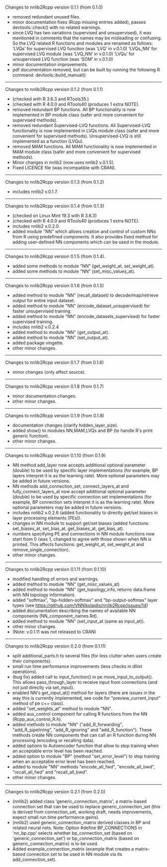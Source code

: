 Changes to nnlib2Rcpp version 0.1.1 (from 0.1.0)
- removed redundant unused files.
- minor documentation fixes (Rcpp missing entries added), passes devtools::check() with no related warnings. 
- since LVQ has two variations (supervised and unsupervised), it was mentioned in comments that the names may be misleading or confusing. So the LVQ related R functions and modules are renamed as follows:
  ‘LVQs’ for supervised LVQ function (was ‘LVQ’ in v.0.1.0)
  ‘LVQs_NN’ for supervised LVQ module (was ‘LVQ_NN’ in v.0.1.0)
  ‘LVQu’ for unsupervised LVQ function (was ‘SOM’ in v.0.1.0)
- minor documentation improvements.
- pdf documentation removed, but can be built by running the following R command: devtools::build_manual()

---

Changes to nnlib2Rcpp version 0.1.2 (from 0.1.1)
-	(checked with R 3.6.3 and RTools35.)
-	(checked with R 4.0.0 and RTools40 (produces 1 extra NOTE).
-	removed redundant BP functions. All BP functionality is now implemented in BP module class (safer and more convenient for supervised methods).
-	removed redundant Supervised-LVQ functions. All Supervised-LVQ functionality is now implemented in LVQs module class (safer and more convenient for supervised methods). Unsupervised-LVQ is still implemented as a function (LVQu).
-	removed MAM functions. All MAM functionality is now implemented in MAM module class (safer and more convenient for supervised methods).
-	Minor changes in nnlib2 (now uses nnlib2 v.0.1.5).
-	Fixed LICENCE file (was incompatible with CRAN).

---

Changes to nnlib2Rcpp version 0.1.3 (from 0.1.2)
-	includes nnlib2 v.0.1.7.

---

Changes to nnlib2Rcpp version 0.1.4 (from 0.1.3)
-	(checked on Linux Mint 19.3 with R 3.6.3)
-	(checked with R 4.0.0 and RTools40 (produces 1 extra NOTE).
-	includes nnlib2 v.0.2.0.
-	added module "NN" which allows creation and control of custom NNs from R using predefined components. It also provides fixed method for adding user-defined NN components which can be used in the module.

---

Changes to nnlib2Rcpp version 0.1.5 (from 0.1.4).
-	added some methods to module "NN" (get_weight_at, set_weight_at).
-	added some methods to module "NN" (set_misc_values_at).

---

Changes to nnlib2Rcpp version 0.1.6 (from 0.1.5)
-	added method to module "NN" (recall_dataset) to decode/map/retrieve output for entire input dataset.
-	added method to module "NN" (encode_dataset_unsupervised) for faster unsupervised training.
-	added method to module "NN" (encode_datasets_supervised) for faster supervised training.
-	includes nnlib2 v.0.2.4
-	added method to module "NN" (get_output_at).
-	added method to module "NN" (set_output_at).
-	added package vingette.
-	other minor changes.

---

Changes to nnlib2Rcpp version 0.1.7 (from 0.1.6)
-	minor changes (only affect source).

---

Changes to nnlib2Rcpp version 0.1.8 (from 0.1.7)
-	minor documentation changes.
-	other minor changes.

---

Changes to nnlib2Rcpp version 0.1.9 (from 0.1.8)
-	documentation changes (clarify hidden_layer_size).
-	added show() to modules NN,MAM,LVQs and BP (to handle R's print generic function).
-	other minor changes.

---

Changes to nnlib2Rcpp version 0.1.10 (from 0.1.9)
-	NN method add_layer now accepts additional optional parameter (double) to be used by specific layer implementations (for example, BP layers interpret it is as the learning rate). More optional parameters may be added in future versions.
-	NN methods add_connection_set, connect_layers_at and fully_connect_layers_at now accept additional optional parameter (double) to be used by specific connection set implementations (for example, BP connection sets interpret it is as the learning rate). More optional parameters may be added in future versions.
-	includes nnlib2 v.0.2.6 (added functionality to directly get/set biases in layer processing elements (PEs)).
-	changes in NN module to support get/set biases (added functions: set_biases_at, set_bias_at, get_biases_at, get_bias_at).
-	numbers specifying PE and connections in NN module functions now start from 0 (was 1, changed to agree with those shown when NN is printed. This affects functions: get_weight_at, set_weight_at and remove_single_connection).
-	other minor changes.

---

Changes to nnlib2Rcpp version 0.1.11 (from 0.1.10)
-	modified handling of errors and warnings.
-	added method to module "NN" (get_misc_values_at)
-	added method to module "NN" (get_topology_info, returns data.frame with NN topology information).
-	added "softmax", "bp-hidden-softmax" and "bp-output-softmax" layer types (see https://github.com/VNNikolaidis/nnlib2Rcpp/issues/14)
-	added documentation describing the names of available NN components (NN_component_names.Rd).
-	added method to module "NN" (set_input_at (same as input_at)).
-	other minor changes.
-	(Note: v.0.1.11 was not released to CRAN)

---

Changes to nnlib2Rcpp version 0.2.0 (from 0.1.11)
-	split additional_parts.h to several files (for less clutter when users create their components).
-	small run time performance improvements (less checks in dllist operations).
-	(bug fix) added call to input_function() in pe move_input_to_output(). This allows pass_through_layer to receive input from connections (and not just directly via set_input).
-	enabled NN's get_input_at() method for layers (there are issues in the way this is currently implemented, see code for "preview_current_input" method of pe c++ class). 
-	added "set_weights_at" method to module "NN".
-	added aux_control component for calling R functions from the NN (Rcpp_aux_control_R.h).
-	added methods to module "NN" ("add_R_forwarding", "add_R_pipelining", "add_R_ignoring" and "add_R_function"). These methods create NN components that can call an R function during NN processing (encoding or recalling data).
-	added options to Autoencoder function that allow to stop training when an acceptable error level has been reached.
-	added option to module "BP" (method "set_error_level") to stop training when an acceptable error level has been reached.
-	added to module "NN" methods "encode_all_fwd", "encode_all_bwd", "recall_all_fwd" and "recall_all_bwd".
-	other minor changes.

---

Changes to nnlib2Rcpp version 0.2.1 (from 0.2.0)
-	(nnlib2) added class 'generic_connection_matrix', a matrix-based connection set that can be used to replace generic_connection_set (this is derived from connection_set, working draft, needs improvements, expect small run time performance gains).
-	(nnlib2) used generic_connection_matrix derived classes in BP and related neural nets. Note: Option #define BP_CONNECTIONS in 'nn_bp.cpp' selects whether bp_connection_set (based on 'generic_connection_set') or bp_connection_matrix (based on generic_connection_matrix) is to be used.
-	Added example_connection_matrix (example that creates a matrix-based connection set to be used in NN module via its add_connection_set).

